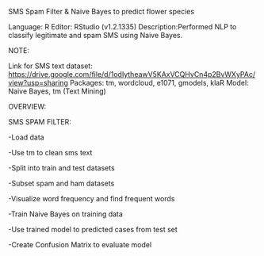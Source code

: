 SMS Spam Filter & Naive Bayes to predict flower species

Language: R
Editor: RStudio (v1.2.1335)
Description:Performed NLP to classify legitimate and spam SMS using Naive Bayes.

NOTE: 

Link for SMS text dataset: https://drive.google.com/file/d/1odIytheawV5KAxVCQHvCn4p2BvWXyPAc/view?usp=sharing
Packages: tm, wordcloud, e1071, gmodels, klaR
Model: Naive Bayes, tm (Text Mining)

OVERVIEW:

SMS SPAM FILTER:

-Load data

-Use tm to clean sms text

-Split into train and test datasets

-Subset spam and ham datasets

-Visualize word frequency and find frequent words

-Train Naive Bayes on training data

-Use trained model to predicted cases from test set

-Create Confusion Matrix to evaluate model
